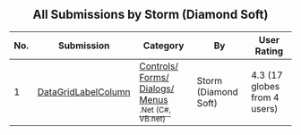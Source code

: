 ﻿<div align="center">

## All Submissions by Storm \(Diamond Soft\)

</div>

No.  | Submission | Category | By   | User Rating
---- | ---------- | -------- | ---- | -----------
1 | [DataGridLabelColumn<br />](https://github.com/Planet-Source-Code/storm-diamond-soft-datagridlabelcolumn__10-1050) | [Controls/ Forms/ Dialogs/ Menus<br /><sup>.Net (C#, VB.net)</sup>](../ByCategory/controls-forms-dialogs-menus__10-3.md) | Storm \(Diamond Soft\) | 4.3 (17 globes from 4 users)

